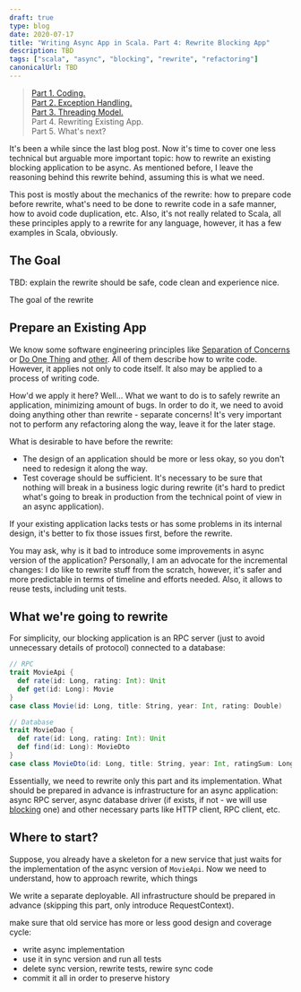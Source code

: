 ```yaml
---
draft: true
type: blog
date: 2020-07-17
title: "Writing Async App in Scala. Part 4: Rewrite Blocking App"
description: TBD
tags: ["scala", "async", "blocking", "rewrite", "refactoring"]
canonicalUrl: TBD
---
```


> [Part 1. Coding.](/p/writing-async-app-in-scala-part-1-coding) \
> [Part 2. Exception Handling.](/p/writing-async-app-in-scala-part-2-exception-handling) \
> [Part 3. Threading Model.](/p/writing-async-app-in-scala-part-3-threading-model) \
> Part 4. Rewriting Existing App. \
> Part 5. What's next?

It's been a while since the last blog post. Now it's time to cover one less technical but arguable more important topic: how to rewrite an existing blocking application to be async. As mentioned before, I leave the reasoning behind this rewrite behind, assuming this is what we need.

This post is mostly about the mechanics of the rewrite: how to prepare code before rewrite, what's need to be done to rewrite code in a safe manner, how to avoid code duplication, etc. Also, it's not really related to Scala, all these principles apply to a rewrite for any language, however, it has a few examples in Scala, obviously.

## The Goal

TBD: explain the rewrite should be safe, code clean and experience nice.

The goal of the rewrite

## Prepare an Existing App

We know some software engineering principles like [Separation of Concerns](https://en.wikipedia.org/wiki/Separation_of_concerns) or [Do One Thing](https://blog.codinghorror.com/curlys-law-do-one-thing/) and [other](https://www.d.umn.edu/~gshute/softeng/principles.html). All of them describe how to write code. However, it applies not only to code itself. It also may be applied to a process of writing code.

How'd we apply it here? Well... What we want to do is to safely rewrite an application, minimizing amount of bugs. In order to do it, we need to avoid doing anything other than rewrite - separate concerns! It's very important not to perform any refactoring along the way, leave it for the later stage.

What is desirable to have before the rewrite:
* The design of an application should be more or less okay, so you don't need to redesign it along the way.
* Test coverage should be sufficient. It's necessary to be sure that nothing will break in a business logic during rewrite (it's hard to predict what's going to break in production from the technical point of view in an async application).

If your existing application lacks tests or has some problems in its internal design, it's better to fix those issues first, before the rewrite.

You may ask, why is it bad to introduce some improvements in async version of the application? Personally, I am an advocate for the incremental changes: I do like to rewrite stuff from the scratch, however, it's safer and more predictable in terms of timeline and efforts needed. Also, it allows to reuse tests, including unit tests.

## What we're going to rewrite

For simplicity, our blocking application is an RPC server (just to avoid unnecessary details of protocol) connected to a database:

```scala
// RPC
trait MovieApi {
  def rate(id: Long, rating: Int): Unit
  def get(id: Long): Movie
}
case class Movie(id: Long, title: String, year: Int, rating: Double)

// Database
trait MovieDao {
  def rate(id: Long, rating: Int): Unit
  def find(id: Long): MovieDto
}
case class MovieDto(id: Long, title: String, year: Int, ratingSum: Long, ratedCount: Long)
```

Essentially, we need to rewrite only this part and its implementation. What should be prepared in advance is infrastructure for an async application: async RPC server, async database driver (if exists, if not - we will use [blocking](https://medium.com/wix-engineering/writing-async-app-in-scala-part-3-threading-model-ef9e9033bd33#0f07) one) and other necessary parts like HTTP client, RPC client, etc.

## Where to start?

Suppose, you already have a skeleton for a new service that just waits for the implementation of the async version of `MovieApi`. Now we need to understand, how to approach rewrite, which things

We write a separate deployable.
All infrastructure should be prepared in advance (skipping this part, only introduce RequestContext).

make sure that old service has more or less good design and coverage
cycle:
* write async implementation
* use it in sync version and run all tests
* delete sync version, rewrite tests, rewire sync code
* commit it all in order to preserve history
